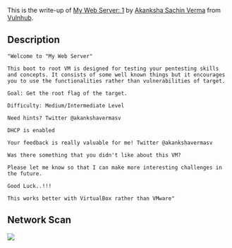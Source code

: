 This is the write-up of [My Web Server: 1](https://medium.com/r/?url=https%3A%2F%2Fwww.vulnhub.com%2Fentry%2Fmy-web-server-1%2C463%2F) by [Akanksha Sachin Verma](https://medium.com/r/?url=https%3A%2F%2Fwww.vulnhub.com%2Fauthor%2Fakanksha-sachin-verma%2C672%2F) from [Vulnhub](https://medium.com/r/?url=https%3A%2F%2Fwww.vulnhub.com%2F).

## Description

```
"Welcome to "My Web Server"

This boot to root VM is designed for testing your pentesting skills and concepts. It consists of some well known things but it encourages you to use the functionalities rather than vulnerabilities of target.

Goal: Get the root flag of the target.

Difficulty: Medium/Intermediate Level

Need hints? Twitter @akankshavermasv

DHCP is enabled

Your feedback is really valuable for me! Twitter @akankshavermasv

Was there something that you didn't like about this VM?

Please let me know so that I can make more interesting challenges in the future.

Good Luck..!!!

This works better with VirtualBox rather than VMware"
```

## Network Scan

![](/images/vulnhub-my-web-server-1/1.png)